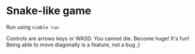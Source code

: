 # Snake-like game

Run using `nimble run`

Controls are arrows keys or WASD. You cannot die. Become huge! It's fun!
Being able to move diagonally is a feature, not a bug ;)
